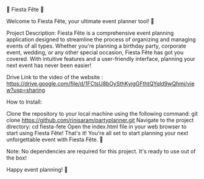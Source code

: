 🎉 Fiesta Fête 🎉

Welcome to Fiesta Fête, your ultimate event planner tool! 🥳

Project Description:
Fiesta Fête is a comprehensive event planning application designed to streamline the 
process of organizing and managing events of all types. Whether you're planning a birthday party, 
corporate event, wedding, or any other special occasion, Fiesta Fête has got you covered. With intuitive features 
and a user-friendly interface, planning your next event has never been easier!

Drive Link to the video of the website : https://drive.google.com/file/d/1FCtsU8bOySthKyigGFthtQYqld9wQhmj/view?usp=sharing

How to Install:

Clone the repository to your local machine using the following command:
git clone https://github.com/rinisaram/partyplanner.git
Navigate to the project directory:
cd fiesta-fete
Open the index.html file in your web browser to start using Fiesta Fête!
That's it! You're all set to start planning your next unforgettable event with Fiesta Fête. 🎈

Note: No dependencies are required for this project. It's ready to use out of the box!

Happy event planning! 🎊
